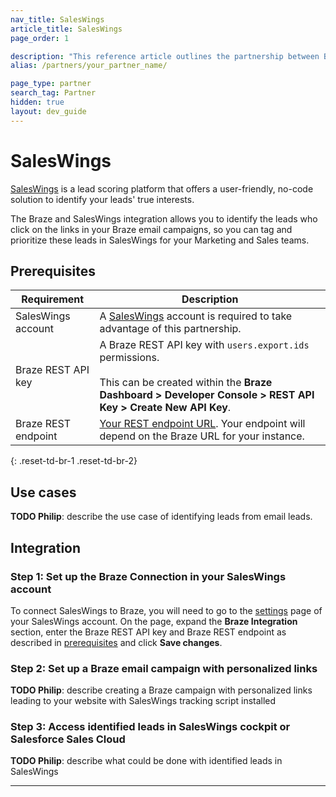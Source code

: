 ```yaml
---
nav_title: SalesWings
article_title: SalesWings
page_order: 1

description: "This reference article outlines the partnership between Braze and SalesWings, a lead scoring platform that offers a user-friendly, no-code solution to identify leads' interests."
alias: /partners/your_partner_name/

page_type: partner
search_tag: Partner
hidden: true
layout: dev_guide
---
```


# SalesWings

[SalesWings][1] is a lead scoring platform that offers a user-friendly, no-code solution to identify your leads' true interests.  

The Braze and SalesWings integration allows you to identify the leads who click on the links in your Braze email campaigns, so you can tag and prioritize these leads in SalesWings for your Marketing and Sales teams.

## Prerequisites

| Requirement | Description |
| ----------- | ----------- |
| SalesWings account | A [SalesWings][1] account is required to take advantage of this partnership. |
| Braze REST API key | A Braze REST API key with `users.export.ids` permissions. <br><br> This can be created within the **Braze Dashboard > Developer Console > REST API Key > Create New API Key**. |
| Braze REST endpoint | [Your REST endpoint URL][2]. Your endpoint will depend on the Braze URL for your instance. |
{: .reset-td-br-1 .reset-td-br-2}

## Use cases

**TODO Philip**: describe the use case of identifying leads from email leads.

## Integration

### Step 1: Set up the Braze Connection in your SalesWings account

To connect SalesWings to Braze, you will need to go to the [settings][3] page of your SalesWings account. On the page, expand the **Braze Integration** section, enter the Braze REST API key and Braze REST endpoint as described in [prerequisites][4] and click **Save changes**.

### Step 2: Set up a Braze email campaign with personalized links

**TODO Philip**: describe creating a Braze campaign with personalized links leading to your website with SalesWings tracking script installed

### Step 3: Access identified leads in SalesWings cockpit or Salesforce Sales Cloud

**TODO Philip**: describe what could be done with identified leads in SalesWings 

---
[1]: https://www.saleswingsapp.com
[2]: {{site.baseurl}}/developer_guide/rest_api/basics/#endpoints
[3]: https://helium.saleswings.pro/settings
[4]: #prerequisites